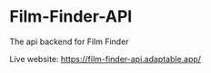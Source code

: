 # Film-Finder-API

The api backend for Film Finder

Live website: https://film-finder-api.adaptable.app/

